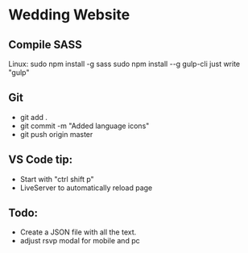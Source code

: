 # Wedding Website


## Compile SASS

Linux: 
sudo npm install -g sass
sudo npm install --g gulp-cli
just write "gulp"


## Git
- git add . 
- git commit -m "Added language icons"
- git push origin master 

## VS Code tip:
- Start with "ctrl shift p"
- LiveServer to automatically reload page

## Todo:

- Create a JSON file with all the text.
- adjust rsvp modal for mobile and pc

